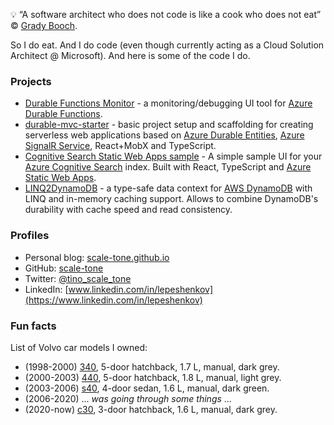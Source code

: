 💡 “A software architect who does not code is like a cook who does not eat” © [Grady Booch](https://en.wikipedia.org/wiki/Grady_Booch).

So I do eat. And I do code (even though currently acting as a Cloud Solution Architect @ Microsoft). And here is some of the code I do.

### Projects
- [Durable Functions Monitor](https://github.com/scale-tone/DurableFunctionsMonitor#durable-functions-monitor) - a monitoring/debugging UI tool for [Azure Durable Functions](https://docs.microsoft.com/en-us/azure/azure-functions/durable/durable-functions-overview).
- [durable-mvc-starter](https://github.com/scale-tone/durable-mvc-starter) - basic project setup and scaffolding for creating serverless web applications based on [Azure Durable Entities](https://docs.microsoft.com/en-us/azure/azure-functions/durable/durable-functions-entities), [Azure SignalR Service](https://docs.microsoft.com/en-us/azure/azure-signalr/signalr-overview), React+MobX and TypeScript.
- [Cognitive Search Static Web Apps sample](https://github.com/scale-tone/cognitive-search-static-web-apps-sample-ui) - A simple sample UI for your [Azure Cognitive Search](https://docs.microsoft.com/en-us/azure/search/search-what-is-azure-search) index. Built with React, TypeScript and [Azure Static Web Apps](https://docs.microsoft.com/en-us/azure/static-web-apps/overview).
- [LINQ2DynamoDB](https://github.com/scale-tone/linq2dynamodb) - a type-safe data context for [AWS DynamoDB](https://docs.aws.amazon.com/amazondynamodb/latest/developerguide/Introduction.html) with LINQ and in-memory caching support. Allows to combine DynamoDB's durability with cache speed and read consistency.

### Profiles
- Personal blog: [scale-tone.github.io](https://scale-tone.github.io/)
- GitHub: [scale-tone](https://github.com/scale-tone)
- Twitter: [@tino_scale_tone](https://twitter.com/tino_scale_tone)
- LinkedIn: [www.linkedin.com/in/lepeshenkov](https://www.linkedin.com/in/lepeshenkov)

### Fun facts

List of Volvo car models I owned:
- (1998-2000) [340](https://en.wikipedia.org/wiki/Volvo_300_Series), 5-door hatchback, 1.7 L, manual, dark grey.
- (2000-2003) [440](https://en.wikipedia.org/wiki/Volvo_440/460), 5-door hatchback, 1.8 L, manual, light grey.
- (2003-2006) [s40](https://en.wikipedia.org/wiki/Volvo_S40), 4-door sedan, 1.6 L, manual, dark green.
- (2006-2020) ... *was going through some things* ...
- (2020-now)  [c30](https://en.wikipedia.org/wiki/Volvo_C30), 3-door hatchback, 1.6 L, manual, dark grey. 

<!--
**scale-tone/scale-tone** is a ✨ _special_ ✨ repository because its `README.md` (this file) appears on your GitHub profile.

Here are some ideas to get you started:

- 🔭 I’m currently working on ...
- 🌱 I’m currently learning ...
- 👯 I’m looking to collaborate on ...
- 🤔 I’m looking for help with ...
- 💬 Ask me about ...
- 📫 How to reach me: ...
- 😄 Pronouns: ...
- ⚡ Fun fact: ...
-->
